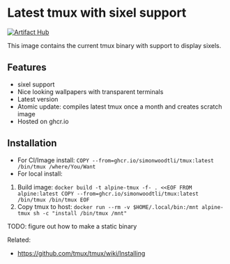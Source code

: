 # Latest tmux with sixel support

[![Artifact Hub](https://img.shields.io/endpoint?url=https://artifacthub.io/badge/repository/tmux)](https://artifacthub.io/packages/search?repo=tmux)

This image contains the current tmux binary with support to display sixels.

## Features

* sixel support
* Nice looking wallpapers with transparent terminals
* Latest version
* Atomic update: compiles latest tmux once a month and creates scratch image
* Hosted on ghcr.io

## Installation

* For CI/Image install: `COPY --from=ghcr.io/simonwoodtli/tmux:latest /bin/tmux /where/You/Want`
* For local install:
1. Build image: `docker build -t alpine-tmux -f- . <<EOF
FROM alpine:latest
COPY --from=ghcr.io/simonwoodtli/tmux:latest /bin/tmux /bin/tmux
EOF`
2. Copy tmux to host: `docker run --rm -v $HOME/.local/bin:/mnt alpine-tmux sh -c "install
/bin/tmux /mnt"`

TODO: figure out how to make a static binary

Related:

* <https://github.com/tmux/tmux/wiki/Installing>
